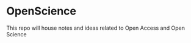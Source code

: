 OpenScience
===========

This repo will house notes and ideas related to Open Access and Open Science
